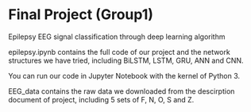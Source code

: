 # Final Project (Group1)
Epilepsy EEG signal classification through deep learning algorithm

epilepsy.ipynb contains the full code of our project and the network structures we have tried, including BiLSTM, LSTM, GRU, ANN and CNN. 

You can run our code in Jupyter Notebook with the kernel of Python 3.

EEG_data contains the raw data we downloaded from the descirption document of project, including 5 sets of F, N, O, S and Z.
